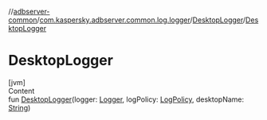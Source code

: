 //[adbserver-common](../../index.md)/[com.kaspersky.adbserver.common.log.logger](../index.md)/[DesktopLogger](index.md)/[DesktopLogger](-desktop-logger.md)



# DesktopLogger  
[jvm]  
Content  
fun [DesktopLogger](-desktop-logger.md)(logger: [Logger](../-logger/index.md), logPolicy: [LogPolicy](../-log-policy/index.md), desktopName: [String](https://kotlinlang.org/api/latest/jvm/stdlib/kotlin/-string/index.html))  



